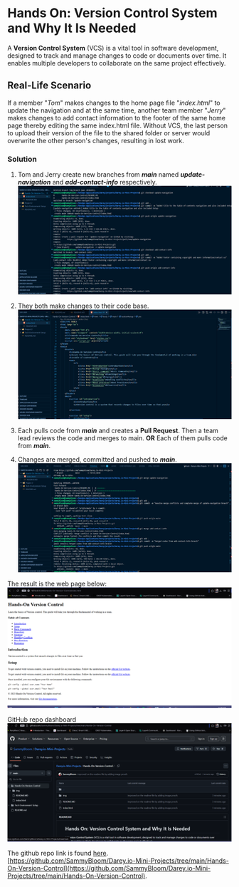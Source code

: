 # Hands On: Version Control System and Why It Is Needed

A **Version Control System** (VCS) is a vital tool in software development, designed to track and manage changes to code or documents over time. It enables multiple developers to collaborate on the same project effectively.

## Real-Life Scenario

If a member "_Tom_" makes changes to the home page file "_index.html_" to update the navigation and at the same time, another team member "_Jerry_" makes changes to add contact information to the footer of the same home page thereby editing the same index.html file. Without VCS, the last person to upload their version of the file to the shared folder or server would overwrite the other person's changes, resulting in lost work.

### Solution

1. Tom and Jerry create new branches from **_main_** named **_update-navigation_** and **_add-contact-info_** respectively.
![Create branches](img/create%20_branch.png "create branch")

2. They both make changes to their code base.
![Make changes to code](img/code.png "code changes")

3. Each pulls code from **_main_** and creates a **Pull Request**. Then a team lead reviews the code and merges to main. **OR** Each of them pulls code from **_main_**.

4. Changes are merged, committed and pushed to **_main_**.
![Changes are merged to main](img/merge_branch.png "merge branch to main")

The result is the web page below:
![Web Page](img/home.png "web page")

GitHub repo dashboard
![Github Dashboard](img/github_dashboard.png "Github dashboard")

The github repo link is found [here](https://github.com/SammyBloom/Darey.io-Mini-Projects/tree/main/Hands-On-Version-Control).
[https://github.com/SammyBloom/Darey.io-Mini-Projects/tree/main/Hands-On-Version-Control](https://github.com/SammyBloom/Darey.io-Mini-Projects/tree/main/Hands-On-Version-Control).